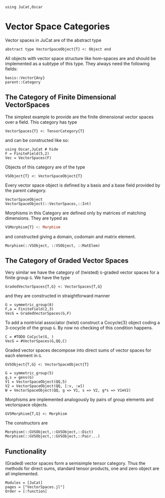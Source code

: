 ```@setup VS
using JuCat,Oscar
```

# Vector Space Categories

Vector spaces in JuCat are of the abstract type

```
abstract type VectorSpaceObject{T} <: Object end
```

All objects with vector space structure like hom-spaces are and should be implemented as a
subtype of this type. They always need the following fields:

```
basis::Vector{Any}
parent::Category
```

## The Category of Finite Dimensional VectorSpaces

The simplest example to provide are the finite dimensional vector spaces over a field.
This category has type

```@doc
VectorSpaces{T} <: TensorCategory{T}
```

and can be constructed like so:

```@example VS
using Oscar,JuCat # hide
F = FiniteField(5,2)
Vec = VectorSpaces(F)
```

Objects of this category are of the type

```
VSObject{T} <: VectorSpaceObject{T}
```

Every vector space object is defined by a basis and a base field provided by the
parent category.

```@docs
VectorSpaceObject
VectorSpaceObject(::VectorSpaces,::Int)
```

Morphisms in this Category are defined only by matrices of matching dimensions.
They are typed as

```julia
VSMorphism{T} <: Morphism
```

and constructed giving a domain, codomain and matrix element.

```@docs
Morphism(::VSObject, ::VSObject, ::MatElem)
```

## The Category of Graded Vector Spaces

Very similar we have the category of (twisted) ``G``-graded vector spaces for a finite group ``G``.
We have the type

```@docs
GradedVectorSpaces{T,G} <: VectorSpaces{T,G}
```
and they are constructed in straightforward manner

```@example VS
G = symmetric_group(6)
F,a = FiniteField(2,3)
VecG = GradedVectorSpaces(G,F)
```

To add a nontrivial associator (twist) construct a Cocycle{3} object coding a 3-cocycle
of the group ``G``. By now no checking of this condition happens.

```@example VS
C = #TODO CoCycle(G, )
VecG = #VectorSpaces(G,QQ,C)
```

Graded vector spaces decompose into direct sums of vector spaces for each element in
``G``.

```
GVSObject{T,G} <: VectorSpaceObject{T}
```

```@example VS
G = symmetric_group(5)
g,s = gens(G)
V1 = VectorSpaceObject(QQ,5)
V2 = VectorSpaceObject(QQ, [:v, :w])
W = VectorSpaceObject(QQ, g => V1, s => V2, g*s => V1⊗V2)
```

Morphisms are implemented analogously by pairs of group elements and vectorspace objects.

```
GVSMorphism{T,G} <: Morphism
```

The constructors are

```@docs
Morphism(::GVSObject,::GVSObject,::Dict)
Morphism(::GVSObject,::GVSObject,::Pair...)
```


## Functionality

(Graded) vector spaces form a semisimple tensor category. Thus the methods for
direct sums, standard tensor products, one and zero object are all implemented.

```@autodocs
Modules = [JuCat]
pages = ["VectorSpaces.jl"]
Order = [:function]
```
